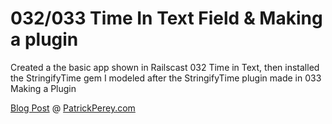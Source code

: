 032/033 Time In Text Field & Making a plugin
============================================

Created a the basic app shown in Railscast 032 Time in Text, then installed the StringifyTime gem I modeled after the StringifyTime plugin made in 033 Making a Plugin

[Blog Post](http://patrickperey.com/railscast-032-time-in-text-field) @ [PatrickPerey.com](http://patrickperey.com)
